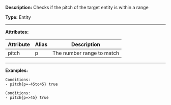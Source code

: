 **Description:** Checks if the pitch of the target entity is within a range

**Type:** Entity

---

**Attributes:**

| Attribute | Alias | Description               |
| --------- | ----- | ------------------------- |
| pitch     | p     | The number range to match |

---

**Examples:**

```
Conditions:
- pitch{p=-45to45} true
```

```
Conditions:
- pitch{p=>45} true
```